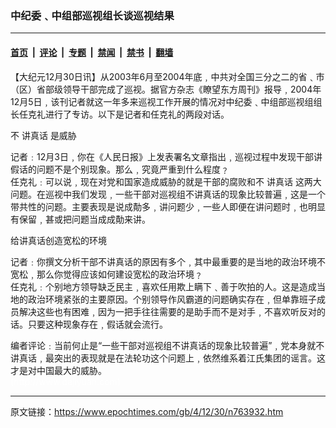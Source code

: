 ### 中纪委﹑中组部巡视组长谈巡视结果

---

#### [首页](../../../..?n763932) &nbsp;|&nbsp; [评论](../../../../../epoch-comment?n763932) &nbsp;|&nbsp; [专题](../../../../../epoch-special?n763932) &nbsp;|&nbsp; [禁闻](../../../../../epoch-news?n763932) &nbsp;|&nbsp; [禁书](../../../../../books?n763932) &nbsp;|&nbsp; [翻墙](https://github.com/gfw-breaker/nogfw/blob/master/README.md?n763932)


<div class="post_content" id="artbody" itemprop="articleBody">
 <!-- article content begin -->
 <p>
  【大纪元12月30日讯】从2003年6月至2004年底﹐中共对全国三分之二的省﹑市（区）省部级领导干部完成了巡视。据官方杂志《瞭望东方周刊》报导﹐2004年12月5日﹐该刊记者就这一年多来巡视工作开展的情况对中纪委﹑中组部巡视组组长任克礼进行了专访。以下是记者和任克礼的两段对话。
 </p>
 <p>
  不
  <ok href="https://www.epochtimes.com/gb/tag/%E8%AE%B2%E7%9C%9F%E8%AF%9D.html">
   讲真话
  </ok>
  是威胁
 </p>
 <p>
  记者﹕12月3日﹐你在《人民日报》上发表署名文章指出﹐巡视过程中发现干部讲假话的问题不是个别现象。那么﹐究竟严重到什么程度﹖
  <br/>
  任克礼﹕可以说﹐现在对党和国家造成威胁的就是干部的腐败和不
  <ok href="https://www.epochtimes.com/gb/tag/%E8%AE%B2%E7%9C%9F%E8%AF%9D.html">
   讲真话
  </ok>
  这两大问题。在巡视中我们发现﹐一些干部对巡视组不讲真话的现象比较普遍﹐这是一个带共性的问题。主要表现是说成勣多﹐讲问题少﹐一些人即便在讲问题时﹐也明显有保留﹐甚或把问题当成成勣来讲。
 </p>
 <p>
  给讲真话创造宽松的环境
 </p>
 <p>
  记者﹕你撰文分析干部不讲真话的原因有多个﹐其中最重要的是当地的政治环境不宽松﹐那么你觉得应该如何建设宽松的政治环境﹖
  <br/>
  任克礼﹕个别地方领导缺乏民主﹐喜欢任用欺上瞒下﹑善于吹拍的人。这是造成当地的政治环境紧张的主要原因。个别领导作风霸道的问题确实存在﹐但单靠班子成员解决这些也有困难﹐因为一把手往往需要的是助手而不是对手﹐不喜欢听反对的话。只要这种现象存在﹐假话就会流行。
 </p>
 <p>
  编者评论﹕当前何止是“一些干部对巡视组不讲真话的现象比较普遍”﹐党本身就不讲真话﹐最突出的表现就是在法轮功这个问题上﹐依然维系着江氏集团的谣言。这才是对中国最大的威胁。
  <br/>
  <font color="#ffffff">
   (http://www.dajiyuan.com)
  </font>
 </p>
 <!-- article content end -->
 <div id="below_article_ad">
 </div>
</div>


---

原文链接：https://www.epochtimes.com/gb/4/12/30/n763932.htm